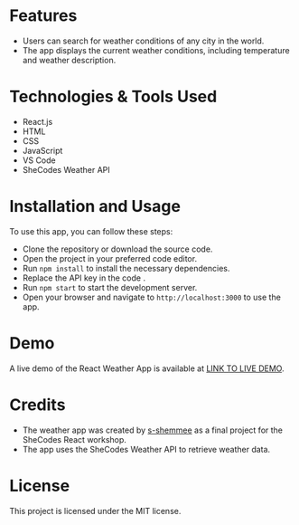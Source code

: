 

# Features
- Users can search for weather conditions of any city in the world.
- The app displays the current weather conditions, including temperature and weather description.


# Technologies & Tools Used
- React.js
- HTML
- CSS
- JavaScript
- VS Code
- SheCodes Weather API

# Installation and Usage
To use this app, you can follow these steps:

- Clone the repository or download the source code.
- Open the project in your preferred code editor.
- Run  `npm install` to install the necessary dependencies.
- Replace the API key in the code .
- Run `npm start` to start the development server.
- Open your browser and navigate to `http://localhost:3000` to use the app.



# Demo
A live demo of the React Weather App is available at [LINK TO LIVE DEMO](https://react-weather-app-shemmee.netlify.app).

# Credits
- The weather app was created by [s-shemmee](https://github.com/s-shemmee) as a final project for the SheCodes React workshop.
- The app uses the SheCodes Weather API to retrieve weather data.

# License
This project is licensed under the MIT license.
